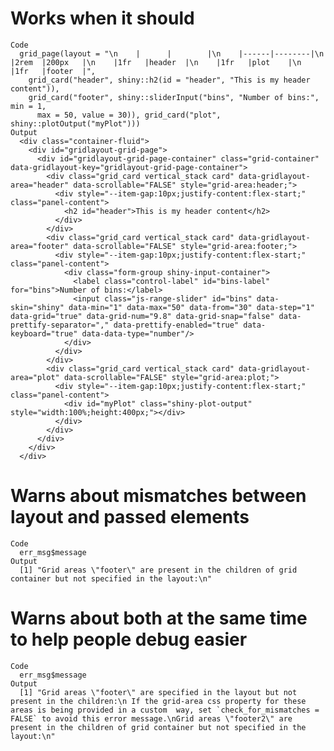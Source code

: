 # Works when it should

    Code
      grid_page(layout = "\n    |      |        |\n    |------|--------|\n    |2rem  |200px   |\n    |1fr   |header  |\n    |1fr   |plot    |\n    |1fr   |footer  |",
        grid_card("header", shiny::h2(id = "header", "This is my header content")),
        grid_card("footer", shiny::sliderInput("bins", "Number of bins:", min = 1,
          max = 50, value = 30)), grid_card("plot", shiny::plotOutput("myPlot")))
    Output
      <div class="container-fluid">
        <div id="gridlayout-grid-page">
          <div id="gridlayout-grid-page-container" class="grid-container" data-gridlayout-key="gridlayout-grid-page-container">
            <div class="grid_card vertical_stack card" data-gridlayout-area="header" data-scrollable="FALSE" style="grid-area:header;">
              <div style="--item-gap:10px;justify-content:flex-start;" class="panel-content">
                <h2 id="header">This is my header content</h2>
              </div>
            </div>
            <div class="grid_card vertical_stack card" data-gridlayout-area="footer" data-scrollable="FALSE" style="grid-area:footer;">
              <div style="--item-gap:10px;justify-content:flex-start;" class="panel-content">
                <div class="form-group shiny-input-container">
                  <label class="control-label" id="bins-label" for="bins">Number of bins:</label>
                  <input class="js-range-slider" id="bins" data-skin="shiny" data-min="1" data-max="50" data-from="30" data-step="1" data-grid="true" data-grid-num="9.8" data-grid-snap="false" data-prettify-separator="," data-prettify-enabled="true" data-keyboard="true" data-data-type="number"/>
                </div>
              </div>
            </div>
            <div class="grid_card vertical_stack card" data-gridlayout-area="plot" data-scrollable="FALSE" style="grid-area:plot;">
              <div style="--item-gap:10px;justify-content:flex-start;" class="panel-content">
                <div id="myPlot" class="shiny-plot-output" style="width:100%;height:400px;"></div>
              </div>
            </div>
          </div>
        </div>
      </div>

# Warns about mismatches between layout and passed elements

    Code
      err_msg$message
    Output
      [1] "Grid areas \"footer\" are present in the children of grid container but not specified in the layout:\n"

# Warns about both at the same time to help people debug easier

    Code
      err_msg$message
    Output
      [1] "Grid areas \"footer\" are specified in the layout but not present in the children:\n If the grid-area css property for these areas is being provided in a custom  way, set `check_for_mismatches = FALSE` to avoid this error message.\nGrid areas \"footer2\" are present in the children of grid container but not specified in the layout:\n"

